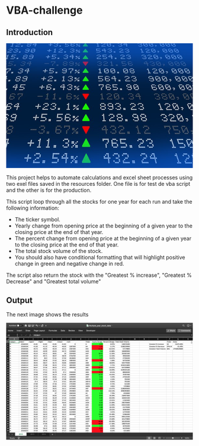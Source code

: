 # VBA-challenge

## Introduction

[![](img/stockmarket.jpg)]()

This project helps to automate calculations and excel sheet processes using two exel files saved in the resources folder. One file is for test de vba script and the other is for the production.

This script loop through all the stocks for one year for each run and take the following information:

- The ticker symbol.
- Yearly change from opening price at the beginning of a given year to the closing price at the end of that year.
- The percent change from opening price at the beginning of a given year to the closing price at the end of that year.
- The total stock volume of the stock.
- You should also have conditional formatting that will highlight positive change in green and negative change in red.

The script also return the stock with the "Greatest % increase", "Greatest % Decrease" and "Greatest total volume"

## Output

The next image shows the results

[![](img/2016.png)]()

